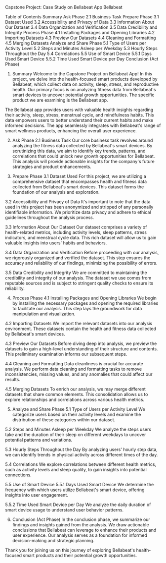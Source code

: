 Capstone Project: Case Study on Bellabeat App
Bellabeat

Table of Contents
Summary
Ask Phase
2.1 Business Task
Prepare Phase
3.1 Dataset Used
3.2 Accessibility and Privacy of Data
3.3 Information About Our Dataset
3.4 Data Organization and Verification
3.5 Data Credibility and Integrity
Process Phase
4.1 Installing Packages and Opening Libraries
4.2 Importing Datasets
4.3 Preview Our Datasets
4.4 Cleaning and Formatting
4.5 Merging Datasets
Analyze and Share Phase
5.1 Type of Users per Activity Level
5.2 Steps and Minutes Asleep per Weekday
5.3 Hourly Steps Throughout the Day
5.4 Correlations
5.5 Use of Smart Device
5.5.1 Days Used Smart Device
5.5.2 Time Used Smart Device per Day
Conclusion (Act Phase)
1. Summary
Welcome to the Capstone Project on Bellabeat App! In this project, we delve into the health-focused smart products developed by Bellabeat, which collect data on activity, sleep, stress, and reproductive health. Our primary focus is on analyzing fitness data from Bellabeat's smart devices to uncover potential growth opportunities. The specific product we are examining is the Bellabeat app.

The Bellabeat app provides users with valuable health insights regarding their activity, sleep, stress, menstrual cycle, and mindfulness habits. This data empowers users to better understand their current habits and make informed decisions. The app seamlessly integrates with Bellabeat's range of smart wellness products, enhancing the overall user experience.

2. Ask Phase
2.1 Business Task
Our core business task revolves around analyzing the fitness data collected by Bellabeat's smart devices. By scrutinizing this data, we aim to identify key trends, patterns, and correlations that could unlock new growth opportunities for Bellabeat. This analysis will provide actionable insights for the company's future strategies and product enhancements.

3. Prepare Phase
3.1 Dataset Used
For this project, we are utilizing a comprehensive dataset that encompasses health and fitness data collected from Bellabeat's smart devices. This dataset forms the foundation of our analysis and exploration.

3.2 Accessibility and Privacy of Data
It's important to note that the data used in this project has been anonymized and stripped of any personally identifiable information. We prioritize data privacy and adhere to ethical guidelines throughout the analysis process.

3.3 Information About Our Dataset
Our dataset comprises a variety of health-related metrics, including activity levels, sleep patterns, stress indicators, and menstrual cycle data. This rich dataset will allow us to gain valuable insights into users' habits and behaviors.

3.4 Data Organization and Verification
Before proceeding with our analysis, we rigorously organized and verified the dataset. This step ensures the accuracy and reliability of our findings, minimizing the possibility of errors.

3.5 Data Credibility and Integrity
We are committed to maintaining the credibility and integrity of our analysis. The dataset we use comes from reputable sources and is subject to stringent quality checks to ensure its reliability.

4. Process Phase
4.1 Installing Packages and Opening Libraries
We begin by installing the necessary packages and opening the required libraries to facilitate our analysis. This step lays the groundwork for data manipulation and visualization.

4.2 Importing Datasets
We import the relevant datasets into our analysis environment. These datasets contain the health and fitness data collected by Bellabeat's smart devices.

4.3 Preview Our Datasets
Before diving deep into analysis, we preview the datasets to gain a high-level understanding of their structure and contents. This preliminary examination informs our subsequent steps.

4.4 Cleaning and Formatting
Data cleanliness is crucial for accurate analysis. We perform data cleaning and formatting tasks to remove inconsistencies, missing values, and any anomalies that could affect our results.

4.5 Merging Datasets
To enrich our analysis, we may merge different datasets that share common elements. This consolidation allows us to explore relationships and correlations across various health metrics.

5. Analyze and Share Phase
5.1 Type of Users per Activity Level
We categorize users based on their activity levels and examine the distribution of these categories within our dataset.

5.2 Steps and Minutes Asleep per Weekday
We analyze the steps users take and the duration of their sleep on different weekdays to uncover potential patterns and variations.

5.3 Hourly Steps Throughout the Day
By analyzing users' hourly step data, we can identify trends in physical activity across different times of the day.

5.4 Correlations
We explore correlations between different health metrics, such as activity levels and sleep quality, to gain insights into potential connections.

5.5 Use of Smart Device
5.5.1 Days Used Smart Device
We determine the frequency with which users utilize Bellabeat's smart device, offering insights into user engagement.

5.5.2 Time Used Smart Device per Day
We analyze the daily duration of smart device usage to understand user behavior patterns.

6. Conclusion (Act Phase)
In the conclusion phase, we summarize our findings and insights gained from the analysis. We draw actionable conclusions that Bellabeat can leverage to enhance their products and user experience. Our analysis serves as a foundation for informed decision-making and strategic planning.

Thank you for joining us on this journey of exploring Bellabeat's health-focused smart products and their potential growth opportunities.
